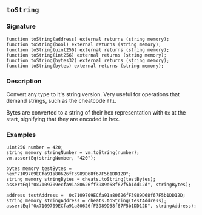 ## `toString`

### Signature

```solidity
function toString(address) external returns (string memory);
function toString(bool) external returns (string memory);
function toString(uint256) external returns (string memory);
function toString(int256) external returns (string memory);
function toString(bytes32) external returns (string memory);
function toString(bytes) external returns (string memory);
```

### Description

Convert any type to it's string version. Very useful for operations that demand strings, such as the cheatcode `ffi`.

Bytes are converted to a string of their hex representation with `0x` at the start, signifying that they are encoded in hex.

### Examples

```solidity
uint256 number = 420;
string memory stringNumber = vm.toString(number);
vm.assertEq(stringNumber, "420");
```

```solidity
bytes memory testBytes = hex"7109709ECfa91a80626fF3989D68f67F5b1DD12D";
string memory stringBytes = cheats.toString(testBytes);
assertEq("0x7109709ecfa91a80626ff3989d68f67f5b1dd12d", stringBytes);
```

```solidity
address testAddress =  0x7109709ECfa91a80626fF3989D68f67F5b1DD12D;
string memory stringAddress = cheats.toString(testAddress);
assertEq("0x7109709ECfa91a80626fF3989D68f67F5b1DD12D", stringAddress);
```

